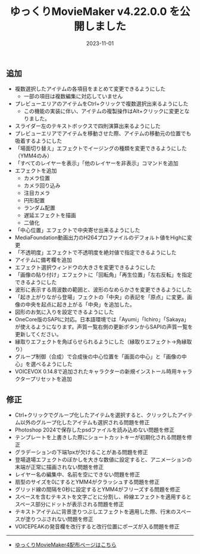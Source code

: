 ﻿---
title: ゆっくりMovieMaker v4.22.0.0 を公開しました
date: 2023-11-01
tags: [YMM4,お知らせ]
---
## 追加
- 複数選択したアイテムの各項目をまとめて変更できるようにした
  - 一部の項目は複数編集に対応していません
- プレビューエリアのアイテムをCtrl+クリックで複数選択出来るようにした
  - この機能の実装に伴い、アイテムの複製操作はAlt+クリックに変更となりました。
- スライダー左のテキストボックスで四則演算出来るようにした
- プレビューエリアでアイテムを移動させた際、アイテムの移動元の位置でも吸着するようにした
- 「場面切り替え」エフェクトでイージングの種類を変更できるようにした（YMM4のみ）
- 「すべてのレイヤーを表示」「他のレイヤーを非表示」コマンドを追加
- エフェクトを追加
  - カメラ位置
  - カメラ回り込み
  - 注目カメラ
  - 円形配置
  - ランダム配置
  - 遅延エフェクトを描画
  - 二値化
- 「中心位置」エフェクトで中央寄せ出来るようにした
- MediaFoundation動画出力のH264プロファイルのデフォルト値をHighに変更
- 「不透明度」エフェクトで不透明度を絶対値で指定できるようにした
- アイテムに備考欄を追加
- エフェクト選択ウィンドウの大きさを変更できるようにした
- 「画像の貼り付け」エフェクトに「回転角」「再生位置」「左右反転」を指定できるようにした
- 波形に表示する周波数の範囲と、波形のなめらかさを変更できるようにした
- 「起き上がりながら登場」フェクトの「中央」の表記を「原点」に変更。画像の中央を起点に起き上がる「中央」を追加した。
- 図形のお気に入りを設定できるようにした
- OneCore版のSAPIに対応。日本語環境では「Ayumi」「Ichiro」「Sakaya」が使えるようになります。声質一覧右側の更新ボタンからSAPIの声質一覧を更新してください。
- 縁取りエフェクトを角ばらせられるようにした（縁取りエフェクト→角縁取り）
- グループ制御（合成）で合成後の中心位置を「画面の中心」と「画像の中心」を選べるようにした
- VOICEVOX 0.14.8で追加されたキャラクターの新規インストール時用キャラクタープリセットを追加
## 修正
- Ctrl+クリックでグループ化したアイテムを選択すると、クリックしたアイテム以外のグループ化したアイテムも選択される問題を修正
- Photoshop 2024で保存したpsdファイルを読み込めない問題を修正
- テンプレートを上書きした際にショートカットキーが初期化される問題を修正
- グラデーションの下端1pxが欠けることがある問題を修正
- 登場退場エフェクトのぼかしを大きな数値に設定すると、アニメーションの末端が正常に描画されない問題を修正
- レイヤー名の編集中、名前を空にできない問題を修正
- 扇型のサイズを0にするとYMM4がクラッシュする問題を修正
- グリッド線の間隔を0秒に設定するとYMM4がフリーズする問題を修正
- スペースを含むテキストを文字ごとに分割し、枠線エフェクトを適用するとスペース部分にドットが表示される問題を修正
- テキストアイテムに背景塗りつぶしエフェクトを適用した際、行末のスペースが塗りつぶされない問題を修正
- VOICEPEAKの発音欄を改行すると改行位置にポーズが入る問題を修正

---

- [ゆっくりMovieMaker4配布ページはこちら](../index.md)